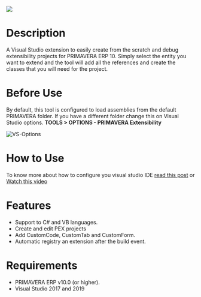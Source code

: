 ![](https://tfs.primaverabss.com/tfs/P.TEC.ERP/_apis/public/build/definitions/95d6c676-1f34-4111-8f21-6ba9154785f8/1325/badge)

# **Description**

A Visual Studio extension to easily create from the scratch and debug extensibility projects for PRIMAVERA ERP 10. Simply select the entity  you want to extend and the tool will add all the references and create the classes that you will need for the project.

# **Before Use**
By default, this tool is configured to load assemblies from the  default PRIMAVERA folder. If you have a different folder change this on  Visual Studio options. **TOOLS > OPTIONS - PRIMAVERA Extensibility**

![VS-Options](https://developers.primaverabss.com/wp-content/uploads/VSOptions-PRIMAVERA.jpg "Title")

# **How to Use**
To know more about how to configure you visual studio IDE 
[read this post](https://developers.primaverabss.com/en/v10/resources/reference/article/how-to-configure-the-development-environment-to-automate-the-registration-of-extensions) or [Watch this video](https://www.youtube.com/watch?v=PoUx-MInaGw)

# **Features**
- Support to C# and VB languages.
- Create and edit PEX projects
- Add CustomCode, CustomTab and CustomForm.
- Automatic registry an extension after the build event.

# **Requirements**
- PRIMAVERA ERP v10.0 (or higher).
- Visual Studio 2017 and 2019
